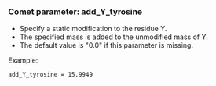### Comet parameter: add_Y_tyrosine

- Specify a static modification to the residue Y.
- The specified mass is added to the unmodified mass of Y.
- The default value is "0.0" if this parameter is missing.

Example:
```
add_Y_tyrosine = 15.9949
```
